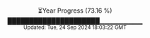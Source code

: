 <p align="center">
⏳Year Progress (73.16 %)<br>
█████████████████████▁▁▁▁▁▁▁▁▁ <br>
<sub>Updated: Tue, 24 Sep 2024 18:03:22 GMT</sub>
</p>

